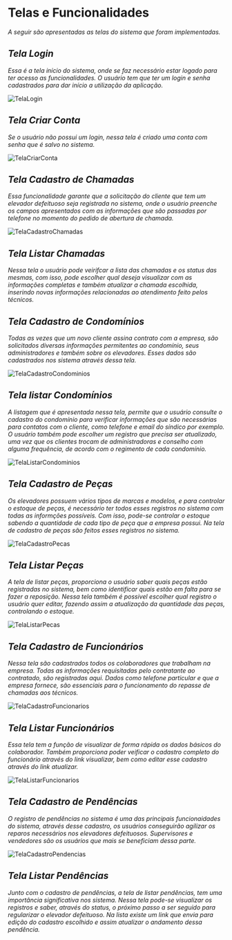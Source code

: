 # Telas e Funcionalidades

_A seguir são apresentadas as telas do sistema que foram implementadas._

##
## _Tela Login_

_Essa é a tela início do sistema, onde se faz necessário estar logado para ter acesso as funcionalidades. O usuário tem que ter um login e senha cadastrados para dar início a utilização da aplicação._

![TelaLogin](https://user-images.githubusercontent.com/11911334/60311681-b4a88880-992e-11e9-8a5b-361e135c69ee.png)


##
## _Tela Criar Conta_

_Se o usuário não possui um login, nessa tela é criado uma conta com senha que é salvo no sistema._

![TelaCriarConta](https://user-images.githubusercontent.com/11911334/60312484-dbb48980-9931-11e9-989f-a82e078f8fa7.png)


##
## _Tela Cadastro de Chamadas_

_Essa funcionalidade garante que a solicitação do cliente que tem um elevador defeituoso seja registrada no sistema, onde o usuário preenche os campos apresentados com as informações que são passadas por telefone no momento do pedido de abertura de chamada._

![TelaCadastroChamadas](https://user-images.githubusercontent.com/11911334/60312541-0dc5eb80-9932-11e9-8c16-766fe45abb9c.png)


##
## _Tela Listar Chamadas_

_Nessa tela o usuário pode veirifcar a lista das chamadas e os status das mesmas, com isso, pode escolher qual deseja visualizar com as informações completas e também atualizar a chamada escolhida, inserindo novas informações relacionadas ao atendimento feito pelos técnicos._   

##
## _Tela Cadastro de Condomínios_

_Todas as vezes que um novo cliente assina contrato com a empresa, são solicitados diversas informaçôes permitentes ao condomínio, seus administradores e também sobre os elevadores. Esses dados são cadastrados nos sistema através dessa tela._  

![TelaCadastroCondominios](https://user-images.githubusercontent.com/11911334/60312558-20d8bb80-9932-11e9-8e3e-9b8646c8f0be.png)


##
## _Tela listar Condomínios_

_A listagem que é apresentada nessa tela, permite que o usuário consulte o cadastro do condomínio para verificar informações que são necessárias para contatos com o cliente, como telefone e email do síndico por exemplo. O usuário também pode escolher um registro que precisa ser atualizado, uma vez que os clientes trocam de administradoras e conselho com alguma frequência, de acordo com o regimento de cada condomínio._

![TelaListarCondominios](https://user-images.githubusercontent.com/11911334/60312648-7a40ea80-9932-11e9-94fb-0ccb4aa9f90d.png)


##
## _Tela Cadastro de Peças_

_Os elevadores possuem vários tipos de marcas e modelos, e para controlar o estoque de peças, é necessário ter todos esses registros no sistema com todas as informções possíveis. Com isso, pode-se controlar o estoque sabendo a quantidade de cada tipo de peça que a empresa possui. Na tela de cadastro de peças são feitos esses registros no sistema._

![TelaCadastroPecas](https://user-images.githubusercontent.com/11911334/60312607-482f8880-9932-11e9-9114-32fa1851ace0.png)


##
## _Tela Listar Peças_

_A tela de listar peças, proporciona o usuário saber quais peças estão registradas no sistema, bem como identificar quais estão em falta para se fazer a reposição. Nessa tela também é possivel escolher qual registro o usuário quer editar, fazendo assim a atualização da quantidade das peças, controlando o estoque._  

![TelaListarPecas](https://user-images.githubusercontent.com/11911334/60312692-a6f50200-9932-11e9-8a4b-d6c62ae5abb0.png)


##
## _Tela Cadastro de Funcionários_

_Nessa tela são cadastrados todos os colaboradores que trabalham na empresa. Todas as informações requisitadas pelo contratante ao contratado, são registradas aqui. Dados como telefone particular e que a empresa fornece, são essenciais para o funcionamento do repasse de chamadas aos técnicos._

![TelaCadastroFuncionarios](https://user-images.githubusercontent.com/11911334/60312580-32ba5e80-9932-11e9-8d7f-2fa039139128.png)


##
## _Tela Listar Funcionários_

_Essa tela tem a função de visualizar de forma rápida os dados básicos do colaborador. Também proporciona poder veificar o cadastro completo do funcionário através do link visualizar, bem como editar esse cadastro através do link atualizar._

![TelaListarFuncionarios](https://user-images.githubusercontent.com/11911334/60312662-888f0680-9932-11e9-8e47-daffe2e9ccca.png)


##
## _Tela Cadastro de Pendências_

_O registro de pendências no sistema é uma das principais funcionaidades do sistema, através desse cadastro, os usuários conseguirão agilizar os reparos necessários nos elevadores defeituosos. Supervisores e vendedores são os usuários que mais se beneficiam dessa parte._

![TelaCadastroPendencias](https://user-images.githubusercontent.com/11911334/60312622-5c738580-9932-11e9-9163-52046895f11d.png)


##
## _Tela Listar Pendências_

_Junto com o cadastro de pendências, a tela de listar pendências, tem uma importância significativa nos sistema. Nessa tela pode-se visualizar os registros e saber, através do status, o próximo passo a ser seguido para regularizar o elevador defeituoso. Na lista existe um link que envia para edição do cadastro escolhido e assim atualizar o andamento dessa pendência._  


